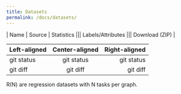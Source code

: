 ```yaml
---
title: Datasets
permalink: /docs/datasets/
---
```



| Name | Source | Statistics ||| Labels/Attributes ||| Download (ZIP) |
       

| Left-aligned | Center-aligned | Right-aligned |
| :---         |     :---:      |          ---: |
| git status   | git status     | git status    |
| git diff     | git diff       | git diff      |


R(N) are regression datasets with N tasks per graph.

